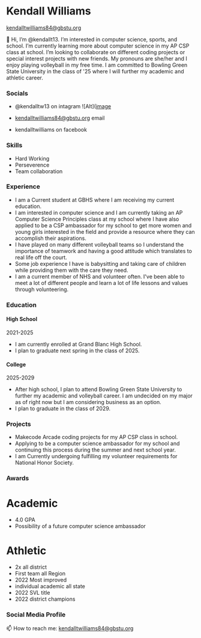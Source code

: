 # Kendall Williams


[kendalltwilliams84@gbstu.org](mailto:kendalltwilliams84@gbstu.org)   


👋 Hi, I’m @kendallt13. I’m interested in computer science, sports, and school. I’m currently learning more about computer science in my AP CSP class at school.
I’m looking to collaborate on different coding projects or special interest projects with new friends. My pronouns are she/her
and I enjoy playing volleyball in my free time. I am committed to Bowling Green State University in the class of '25 where I will further my academic and athletic career.

### Socials
* @kendalltw13 on intagram ![Alt]([image](https://github.com/kendallt13/kendallt13/assets/158605849/8ef029a2-3038-42aa-9d80-ad867c32f895)

* kendalltwilliams84@gbstu.org email
* kendalltwilliams on facebook

### Skills
* Hard Working
* Perseverence
* Team collaboration

### Experience 
* I am a Current student at GBHS where I am receiving my current education.
* I am interested in computer science and I am currently taking an AP Computer Science Principles class at my school where I have also applied to be a CSP ambassador for my school to get more women and young girls interested in the field and provide a resource where they can accomplish their aspirations.
* I have played on many different volleyball teams so I understand the importance of teamwork and having a good attitude which translates to real life off the court.
* Some job experience I have is babysitting and taking care of children while providing them with the care they need.
* I am a current member of NHS and volunteer often. I've been able to meet a lot of different people and learn a lot of life lessons and values through volunteering.

 

### Education 

#### High School 

2021-2025

* I am currently enrolled at Grand Blanc High School. 
* I plan to graduate next spring in the class of 2025.

 #### College 

2025-2029
 
* After high school, I plan to attend Bowling Green State University to further my academic and volleyball career. I am undecided on my major as of right now but I am considering business as an option.
* I plan to graduate in the class of 2029.

 
 

### Projects 
* Makecode Arcade coding projects for my AP CSP class in school.
* Applying to be a computer science ambassador for my school and continuing this process during the summer and next school year.
* I am Currently undergoing fulfilling my volunteer requirements for National Honor Society.
 

### Awards 

# Academic
* 4.0 GPA
* Possibility of a future computer science ambassador

# Athletic
* 2x all district
* First team all Region
* 2022 Most improved
* individual academic all state
* 2022 SVL title
* 2022 district champions

 
 

### Social Media Profile 

<p align='center'> 

   📫 How to reach me: <a href='mailto:kendalltwilliams84@gbstu.org'>kendalltwilliams84@gbstu.org</a> 

</p> 

 




<!---
kendallt13/kendallt13 is a ✨ special ✨ repository because its `README.md` (this file) appears on your GitHub profile.
You can click the Preview link to take a look at your changes.
--->
